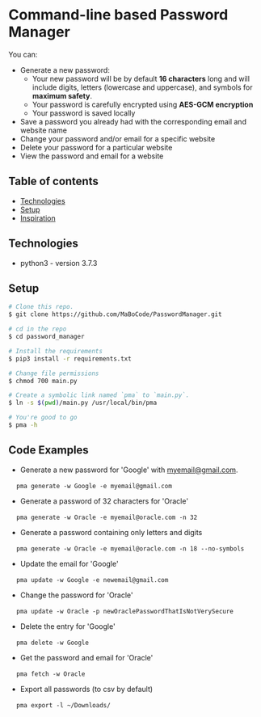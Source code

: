 # Command-line based Password Manager

You can:
  * Generate a new password:
    * Your new password will be by default **16 characters** long and will include digits, letters (lowercase and uppercase), and symbols for **maximum safety**.
    * Your password is carefully encrypted using **AES-GCM encryption**
    * Your password is saved locally
  * Save a password you already had with the corresponding email and website name
  * Change your password and/or email for a specific website
  * Delete your password for a particular website
  * View the password and email for a website

## Table of contents
* [Technologies](#technologies)
* [Setup](#setup)
* [Inspiration](#inspiration)

## Technologies
* python3 - version 3.7.3

## Setup

```bash
# Clone this repo.
$ git clone https://github.com/MaBoCode/PasswordManager.git

# cd in the repo
$ cd password_manager

# Install the requirements
$ pip3 install -r requirements.txt

# Change file permissions
$ chmod 700 main.py

# Create a symbolic link named `pma` to `main.py`.
$ ln -s $(pwd)/main.py /usr/local/bin/pma

# You're good to go
$ pma -h
```

## Code Examples
* Generate a new password for 'Google' with myemail@gmail.com.

&nbsp;&nbsp;&nbsp;&nbsp;`pma generate -w Google -e myemail@gmail.com`

* Generate a password of 32 characters for 'Oracle'

&nbsp;&nbsp;&nbsp;&nbsp;`pma generate -w Oracle -e myemail@oracle.com -n 32`

* Generate a password containing only letters and digits

&nbsp;&nbsp;&nbsp;&nbsp;`pma generate -w Oracle -e myemail@oracle.com -n 18 --no-symbols`

* Update the email for 'Google'

&nbsp;&nbsp;&nbsp;&nbsp;`pma update -w Google -e newemail@gmail.com`

* Change the password for 'Oracle'

&nbsp;&nbsp;&nbsp;&nbsp;`pma update -w Oracle -p newOraclePasswordThatIsNotVerySecure`

* Delete the entry for 'Google'

&nbsp;&nbsp;&nbsp;&nbsp;`pma delete -w Google`

* Get the password and email for 'Oracle'

&nbsp;&nbsp;&nbsp;&nbsp;`pma fetch -w Oracle`

* Export all passwords (to csv by default)

&nbsp;&nbsp;&nbsp;&nbsp;`pma export -l ~/Downloads/`
